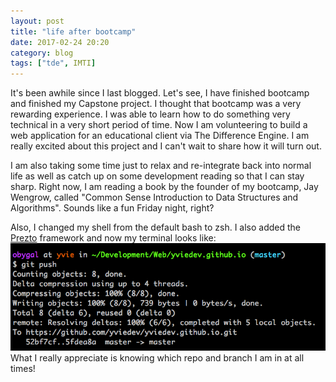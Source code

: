 ```yaml
---
layout: post
title: "life after bootcamp"
date: 2017-02-24 20:20
category: blog
tags: ["tde", IMTI]
---
```


It's been awhile since I last blogged. Let's see, I have finished bootcamp and finished my Capstone project. I thought that bootcamp was a very rewarding experience. I was able to learn how to do something very technical in a very short period of time. Now I am volunteering to build a web application for an educational client via The Difference Engine. I am really excited about this project and I can't wait to share how it will turn out.

I am also taking some time just to relax and re-integrate back into normal life as well as catch up on some development reading so that I can stay sharp. Right now, I am reading a book by the founder of my bootcamp, Jay Wengrow, called "Common Sense Introduction to Data Structures and Algorithms". Sounds like a fun Friday night, right?

Also, I changed my shell from the default bash to zsh. I also added the [Prezto](https://github.com/sorin-ionescu/prezto) framework and now my terminal looks like: ![](/img/prezto.png)
What I really appreciate is knowing which repo and branch I am in at all times!